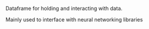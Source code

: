 Dataframe for holding and interacting with data.

Mainly used to interface with neural networking libraries
